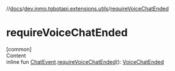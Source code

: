//[docs](../../index.md)/[dev.inmo.tgbotapi.extensions.utils](index.md)/[requireVoiceChatEnded](require-voice-chat-ended.md)



# requireVoiceChatEnded  
[common]  
Content  
inline fun [ChatEvent](../dev.inmo.tgbotapi.types.message.ChatEvents.abstracts/-chat-event/index.md).[requireVoiceChatEnded](require-voice-chat-ended.md)(): [VoiceChatEnded](../dev.inmo.tgbotapi.types.message.ChatEvents.voice/-voice-chat-ended/index.md)  



